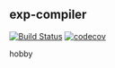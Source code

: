 ## exp-compiler

[![Build Status](https://travis-ci.org/mouri111/exp-compiler.svg?branch=master)](https://travis-ci.org/mouri111/exp-compiler)
[![codecov](https://codecov.io/gh/mouri111/exp-compiler/branch/master/graph/badge.svg)](https://codecov.io/gh/mouri111/exp-compiler)

hobby
